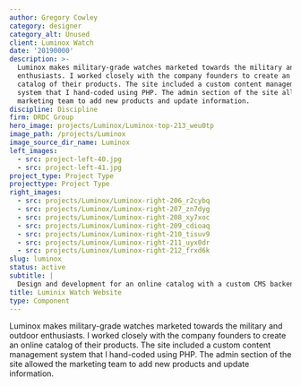 ```yaml
---
author: Gregory Cowley
category: designer
category_alt: Unused
client: Luminox Watch
date: '20190000'
description: >-
  Luminox makes military-grade watches marketed towards the military and outdoor
  enthusiasts. I worked closely with the company founders to create an online
  catalog of their products. The site included a custom content management
  system that I hand-coded using PHP. The admin section of the site allowed the
  marketing team to add new products and update information.
discipline: Discipline
firm: DRDC Group
hero_image: projects/Luminox/Luminox-top-213_weu0tp
image_path: /projects/Luminox
image_source_dir_name: Luminox
left_images:
  - src: project-left-40.jpg
  - src: project-left-41.jpg
project_type: Project Type
projecttype: Project Type
right_images:
  - src: projects/Luminox/Luminox-right-206_r2cybq
  - src: projects/Luminox/Luminox-right-207_zn7dyg
  - src: projects/Luminox/Luminox-right-208_xy7xoc
  - src: projects/Luminox/Luminox-right-209_cdioaq
  - src: projects/Luminox/Luminox-right-210_tisuv9
  - src: projects/Luminox/Luminox-right-211_uyx0dr
  - src: projects/Luminox/Luminox-right-212_frxd6k
slug: luminox
status: active
subtitle: |
  Design and development for an online catalog with a custom CMS backend. 
title: Luminix Watch Website
type: Component
---
```

Luminox makes military-grade watches marketed towards the military and outdoor enthusiasts. I worked closely with the company founders to create an online catalog of their products. The site included a custom content management system that I hand-coded using PHP. The admin section of the site allowed the marketing team to add new products and update information.
